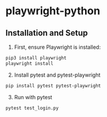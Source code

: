 # playwright-python

## Installation and Setup 

1. First, ensure Playwright is installed:
```bash
pip3 install playwright
playwright install
```
2. Install pytest and pytest-playwright
```bash
pip install pytest pytest-playwright
```
3. Run with pytest
```bash
pytest test_login.py
```